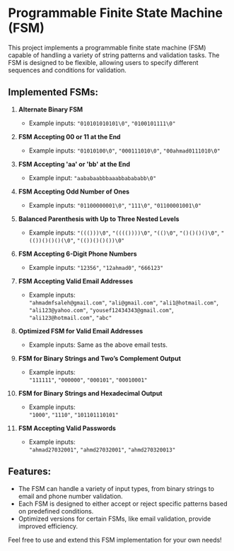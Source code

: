 # Programmable Finite State Machine (FSM)

This project implements a programmable finite state machine (FSM) capable of handling a variety of string patterns and validation tasks. The FSM is designed to be flexible, allowing users to specify different sequences and conditions for validation.

## Implemented FSMs:

1. **Alternate Binary FSM**  
   - Example inputs: `"010101010101\0"`, `"0100101111\0"`

2. **FSM Accepting 00 or 11 at the End**  
   - Example inputs: `"01010100\0"`, `"000111010\0"`, `"00ahmad0111010\0"`

3. **FSM Accepting 'aa' or 'bb' at the End**  
   - Example input: `"aababaabbbaaabbabababb\0"`

4. **FSM Accepting Odd Number of Ones**  
   - Example inputs: `"01100000001\0"`, `"111\0"`, `"01100001001\0"`

5. **Balanced Parenthesis with Up to Three Nested Levels**  
   - Example inputs: `"((()))\0"`, `"(((())))\0"`, `"(()\0"`, `"()()()()\0"`, `"(())()()()(\0"`, `"(())()()())\0"`

6. **FSM Accepting 6-Digit Phone Numbers**  
   - Example inputs: `"12356"`, `"12ahmad0"`, `"666123"`

7. **FSM Accepting Valid Email Addresses**  
   - Example inputs:  
     `"ahmadmfsaleh@gmail.com"`, `"ali@gmail.com"`, `"ali1@hotmail.com"`, `"ali123@yahoo.com"`, `"yousef12434343@gmail.com"`, `"ali123@hotmail.com"`, `"abc"`

8. **Optimized FSM for Valid Email Addresses**  
   - Example inputs: Same as the above email tests.

9. **FSM for Binary Strings and Two’s Complement Output**  
   - Example inputs:  
     `"111111"`, `"000000"`, `"000101"`, `"00010001"`

10. **FSM for Binary Strings and Hexadecimal Output**  
    - Example inputs:  
      `"1000"`, `"1110"`, `"101101110101"`

11. **FSM Accepting Valid Passwords**  
    - Example inputs:  
      `"ahmad27032001"`, `"ahmd27032001"`, `"ahmd270320013"`

## Features:
- The FSM can handle a variety of input types, from binary strings to email and phone number validation.
- Each FSM is designed to either accept or reject specific patterns based on predefined conditions.
- Optimized versions for certain FSMs, like email validation, provide improved efficiency.

Feel free to use and extend this FSM implementation for your own needs!
